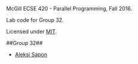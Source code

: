 McGill ECSE 420 - Parallel Programming, Fall 2016.

Lab code for Group 32.

Licensed under [MIT](LICENSE.txt).

##Group 32##

- [Aleksi Sapon](https://github.com/DDoS)
